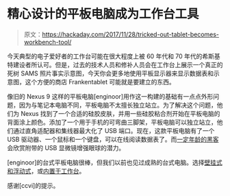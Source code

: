 # 精心设计的平板电脑成为工作台工具

> 原文：<https://hackaday.com/2017/11/28/tricked-out-tablet-becomes-workbench-tool/>

今天典型的电子爱好者的工作台可能在很大程度上被 60 年代和 70 年代的希斯基特建设者所认可。但是，过去的技术人员和修补人员会在工作台上展示一个真正的死树 SAMS 照片事实示意图，今天你会更多地使用平板显示器来显示数据表和示意图，这个方便的商店 Frankentablet 可能就是要建立的东西。

像旧的 Nexus 9 这样的平板电脑[enginoor]用作这一构建的基础有一点点外形问题，因为与笔记本电脑不同，平板电脑不太擅长独立站立。为了解决这个问题，他们为 Nexus 找到了一个合适的硅胶皮肤，并用一些硅胶粘合剂开始在平板电脑的背面涂上颜色。添加了一个用于手机的可弯曲三脚架，平板电脑可以独立站立，他们通过直角适配器和集线器最大化了 USB 端口。现在，这款平板电脑有了一个 USB 驱动器、一个鼠标和一个键盘，可以在线阅读数据表了。而[一定年龄的黑客](http://hackaday.com/2016/06/22/a-hackers-guide-to-getting-old/)会欣赏附带的 USB 显微镜增强眼球的潜力。

[enginoor]的台式平板电脑很棒，但我们以前也见过成熟的台式电脑。选择[壁挂式和浮动式](https://hackaday.com/2013/03/15/workshop-computer-floats-above-bench-and-is-nearly-wireless/)，或[内置于工作台](https://hackaday.com/2014/01/11/custom-workbench-computer/)。

感谢[ccvi]的提示。